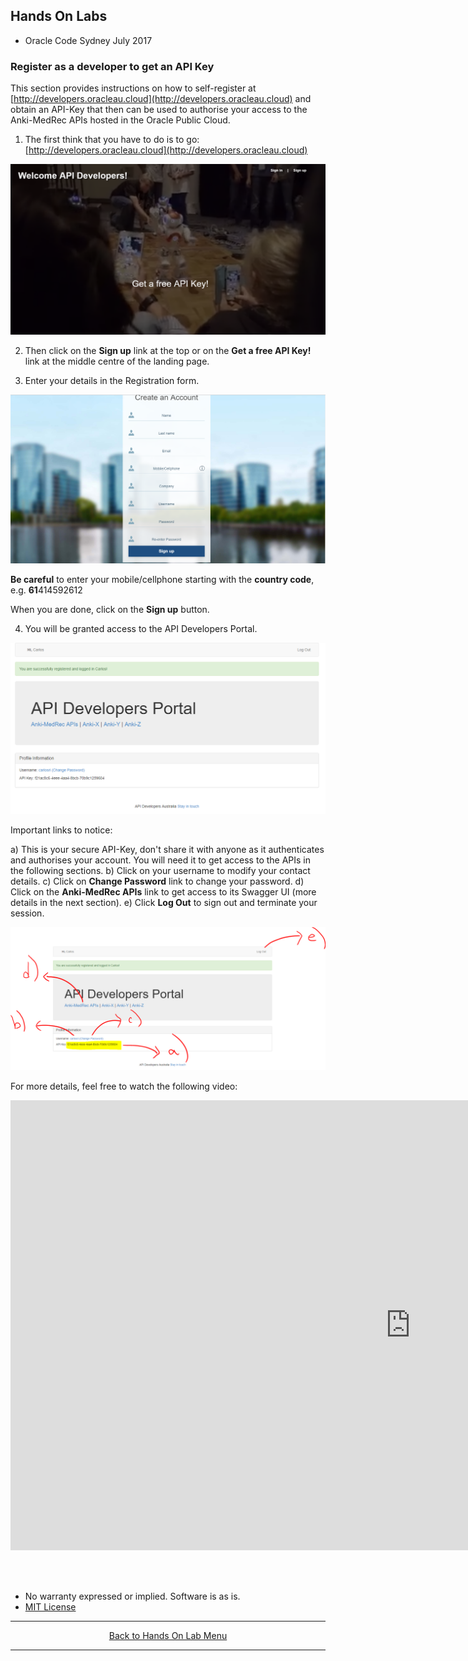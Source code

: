 ## Hands On Labs

- Oracle Code Sydney July 2017

### Register as a developer to get an API Key

This section provides instructions on how to self-register at [http://developers.oracleau.cloud](http://developers.oracleau.cloud) and obtain an API-Key that then can be used to authorise your access to the Anki-MedRec APIs hosted in the Oracle Public Cloud.

1. The first think that you have to do is to go: [http://developers.oracleau.cloud](http://developers.oracleau.cloud)

<img src="./img/exploretheapis-5a-1.PNG" />

2. Then click on the **Sign up** link at the top or on the **Get a free API Key!** link at the middle centre of the landing page.

3. Enter your details in the Registration form.

<img src="./img/exploretheapis-5a-2.PNG" />

**Be careful** to enter your mobile/cellphone starting with the **country code**, e.g. **61**414592612

When you are done, click on the **Sign up** button.

4. You will be granted access to the API Developers Portal.

<img src="./img/exploretheapis-5a-3.PNG" />

Important links to notice:

a) This is your secure API-Key, don't share it with anyone as it authenticates and authorises your account. You will need it to get access to the APIs in the following sections. 
b) Click on your username to modify your contact details.
c) Click on **Change Password** link to change your password.
d) Click on the **Anki-MedRec APIs** link to get access to its Swagger UI (more details in the next section).
e) Click **Log Out** to sign out and terminate your session.

<img src="./img/exploretheapis-5a-4.PNG" />

<br>

For more details, feel free to watch the following video:

<iframe width="1280" height="720" src="https://www.youtube.com/embed/9ra_guIjce8?rel=0" frameborder="0" allowfullscreen></iframe>

<br><br>

* No warranty expressed or implied.  Software is as is.
* [MIT License](http://www.opensource.org/licenses/mit-license.html)

<hr />
<center>
<a href="../../handsonlabs" class="btn" >Back to Hands On Lab Menu</a>
<center />
<hr />

